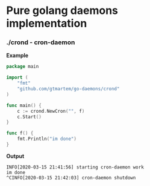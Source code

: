 # Pure golang daemons implementation

### ./crond - cron-daemon

**Example**

```go
package main

import (
	"fmt"
	"github.com/gtmartem/go-daemons/crond"
)

func main() {
	c := crond.NewCron("", f)
	c.Start()
}

func f() {
	fmt.Println("im done")
}
```

**Output**

```
INFO[2020-03-15 21:41:56] starting cron-daemon work                    
im done
^CINFO[2020-03-15 21:42:03] cron-daemon shutdown  
```
